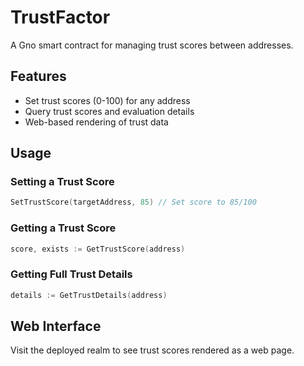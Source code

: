# TrustFactor

A Gno smart contract for managing trust scores between addresses.

## Features

- Set trust scores (0-100) for any address
- Query trust scores and evaluation details
- Web-based rendering of trust data

## Usage

### Setting a Trust Score
```go
SetTrustScore(targetAddress, 85) // Set score to 85/100
```

### Getting a Trust Score
```go
score, exists := GetTrustScore(address)
```

### Getting Full Trust Details
```go
details := GetTrustDetails(address)
```

## Web Interface

Visit the deployed realm to see trust scores rendered as a web page.